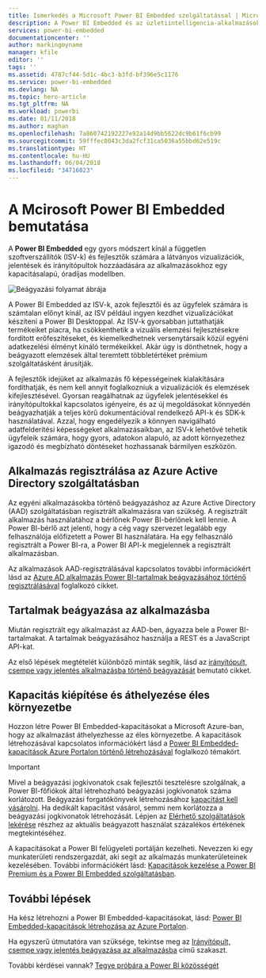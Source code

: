 ```yaml
---
title: Ismerkedés a Microsoft Power BI Embedded szolgáltatással | Microsoft Docs
description: A Power BI Embedded és az üzletiintelligencia-alkalmazások
services: power-bi-embedded
documentationcenter: ''
author: markingmyname
manager: kfile
editor: ''
tags: ''
ms.assetid: 4787cf44-5d1c-4bc3-b3fd-bf396e5c1176
ms.service: power-bi-embedded
ms.devlang: NA
ms.topic: hero-article
ms.tgt_pltfrm: NA
ms.workload: powerbi
ms.date: 01/11/2018
ms.author: maghan
ms.openlocfilehash: 7a860742192227e92a14d9bb5622dc9b61f6cb99
ms.sourcegitcommit: 59fffec8043c3da2fcf31ca5036a55bbd62e519c
ms.translationtype: HT
ms.contentlocale: hu-HU
ms.lasthandoff: 06/04/2018
ms.locfileid: "34716023"
---
```

# <a name="get-started-with-microsoft-power-bi-embedded"></a>A Mcirosoft Power BI Embedded bemutatása

A **Power BI Embedded** egy gyors módszert kínál a független szoftverszállítók (ISV-k) és fejlesztők számára a látványos vizualizációk, jelentések és irányítópultok hozzáadására az alkalmazásokhoz egy kapacitásalapú, óradíjas modellben.

![Beágyazási folyamat ábrája](media/get-started/introduction.png)

A Power BI Embedded az ISV-k, azok fejlesztői és az ügyfelek számára is számtalan előnyt kínál, az ISV például ingyen kezdhet vizualizációkat készíteni a Power BI Desktoppal. Az ISV-k gyorsabban juttathatják termékeiket piacra, ha csökkenthetik a vizuális elemzési fejlesztésekre fordított erőfeszítéseket, és kiemelkedhetnek versenytársaik közül egyéni adatkezelési élményt kínáló termékeikkel. Akár úgy is dönthetnek, hogy a beágyazott elemzések által teremtett többletértéket prémium szolgáltatásként árusítják.

A fejlesztők idejüket az alkalmazás fő képességeinek kialakítására fordíthatják, és nem kell annyit foglalkozniuk a vizualizációk és elemzések kifejlesztésével. Gyorsan reagálhatnak az ügyfelek jelentésekkel és irányítópultokkal kapcsolatos igényeire, és az új megoldásokat könnyedén beágyazhatják a teljes körű dokumentációval rendelkező API-k és SDK-k használatával. Azzal, hogy engedélyezik a könnyen navigálható adatfelderítési képességeket alkalmazásaikban, az ISV-k lehetővé tehetik ügyfeleik számára, hogy gyors, adatokon alapuló, az adott környezethez igazodó és megbízható döntéseket hozhassanak bármilyen eszközön.

## <a name="register-an-application-within-azure-active-directory"></a>Alkalmazás regisztrálása az Azure Active Directory szolgáltatásban

Az egyéni alkalmazásokba történő beágyazáshoz az Azure Active Directory (AAD) szolgáltatásban regisztrált alkalmazásra van szükség. A regisztrált alkalmazás használatához a bérlőnek Power BI-bérlőnek kell lennie. A Power BI-bérlő azt jelenti, hogy a cég vagy szervezet legalább egy felhasználója előfizetett a Power BI használatára. Ha egy felhasználó regisztrált a Power BI-ra, a Power BI API-k megjelennek a regisztrált alkalmazásban.

Az alkalmazások AAD-regisztrálásával kapcsolatos további információkért lásd az [Azure AD alkalmazás Power BI-tartalmak beágyazásához történő regisztrálásával](https://powerbi.microsoft.com/documentation/powerbi-developer-register-app/) foglalkozó cikket.

## <a name="embed-content-in-your-application"></a>Tartalmak beágyazása az alkalmazásba

Miután regisztrált egy alkalmazást az AAD-ben, ágyazza bele a Power BI-tartalmakat. A tartalmak beágyazásához használja a REST és a JavaScript API-kat.

Az első lépések megtételét különböző minták segítik, lásd az [irányítópult, csempe vagy jelentés alkalmazásba történő beágyazását](https://powerbi.microsoft.com/documentation/powerbi-developer-embed-sample-app-owns-data/) bemutató cikket.

## <a name="get-capacity-and-move-to-production"></a>Kapacitás kiépítése és áthelyezése éles környezetbe

Hozzon létre Power BI Embedded-kapacitásokat a Microsoft Azure-ban, hogy az alkalmazást áthelyezhesse az éles környezetbe. A kapacitások létrehozásával kapcsolatos információkért lásd a [Power BI Embedded-kapacitások Azure Portalon történő létrehozásával](create-capacity.md) foglalkozó témakört.

> [!IMPORTANT]
> Mivel a beágyazási jogkivonatok csak fejlesztői tesztelésre szolgálnak, a Power BI-főfiókok által létrehozható beágyazási jogkivonatok száma korlátozott. Beágyazási forgatókönyvek létrehozásához [kapacitást kell vásárolni](https://docs.microsoft.com/power-bi/developer/embedded-faq#technical). Ha dedikált kapacitást vásárol, semmi nem korlátozza a beágyazási jogkivonatok létrehozását. Lépjen az [Elérhető szolgáltatások lekérése](https://msdn.microsoft.com/en-us/library/mt846473.aspx) részhez az aktuális beágyazott használat százalékos értékének megtekintéséhez.

A kapacitásokat a Power BI felügyeleti portálján kezelheti. Nevezzen ki egy munkaterületi rendszergazdát, aki segít az alkalmazás munkaterületeinek kezelésében. További információkért lásd: [Kapacitások kezelése a Power BI Premium és a Power BI Embedded szolgáltatásban](https://powerbi.microsoft.com/documentation/powerbi-admin-premium-manage/).

## <a name="next-steps"></a>További lépések

Ha kész létrehozni a Power BI Embedded-kapacitásokat, lásd: [Power BI Embedded-kapacitások létrehozása az Azure Portalon](create-capacity.md).

Ha egyszerű útmutatóra van szüksége, tekintse meg az [Irányítópult, csempe vagy jelentés beágyazása az alkalmazásba](https://powerbi.microsoft.com/documentation/powerbi-developer-embed-sample-app-owns-data/) című szakaszt.

További kérdései vannak? [Tegye próbára a Power BI közösségét](http://community.powerbi.com/)
